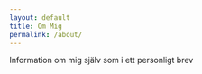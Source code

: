 ```yaml
---
layout: default
title: Om Mig
permalink: /about/
---
```


Information om mig själv som i ett personligt brev
